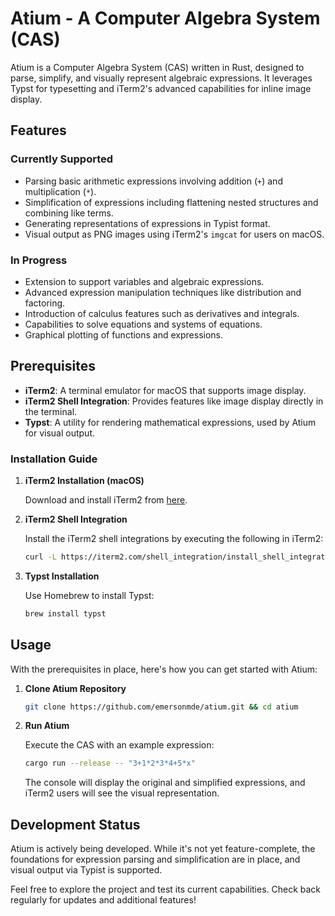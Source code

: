 # Atium - A Computer Algebra System (CAS)

Atium is a Computer Algebra System (CAS) written in Rust, designed to parse, simplify, and visually represent algebraic expressions. It leverages Typst for typesetting and iTerm2's advanced capabilities for inline image display.

## Features

### Currently Supported

- Parsing basic arithmetic expressions involving addition (`+`) and multiplication (`*`).
- Simplification of expressions including flattening nested structures and combining like terms.
- Generating representations of expressions in Typist format.
- Visual output as PNG images using iTerm2's `imgcat` for users on macOS.

### In Progress

- Extension to support variables and algebraic expressions.
- Advanced expression manipulation techniques like distribution and factoring.
- Introduction of calculus features such as derivatives and integrals.
- Capabilities to solve equations and systems of equations.
- Graphical plotting of functions and expressions.

## Prerequisites

- **iTerm2**: A terminal emulator for macOS that supports image display.
- **iTerm2 Shell Integration**: Provides features like image display directly in the terminal.
- **Typst**: A utility for rendering mathematical expressions, used by Atium for visual output.

### Installation Guide

1. **iTerm2 Installation (macOS)**

   Download and install iTerm2 from [here](https://iterm2.com/).

2. **iTerm2 Shell Integration**

   Install the iTerm2 shell integrations by executing the following in iTerm2:

   ```bash
   curl -L https://iterm2.com/shell_integration/install_shell_integration_and_utilities.sh | bash
   ```

3. **Typst Installation**

   Use Homebrew to install Typst:

   ```bash
   brew install typst
   ```

## Usage

With the prerequisites in place, here's how you can get started with Atium:

1. **Clone Atium Repository**

   ```sh
   git clone https://github.com/emersonmde/atium.git && cd atium
   ```

2. **Run Atium**

   Execute the CAS with an example expression:

   ```sh
   cargo run --release -- "3+1*2*3*4+5*x"
   ```

   The console will display the original and simplified expressions, and iTerm2 users will see the visual representation.

## Development Status

Atium is actively being developed. While it's not yet feature-complete, the foundations for expression parsing and simplification are in place, and visual output via Typist is supported.

Feel free to explore the project and test its current capabilities. Check back regularly for updates and additional features!
